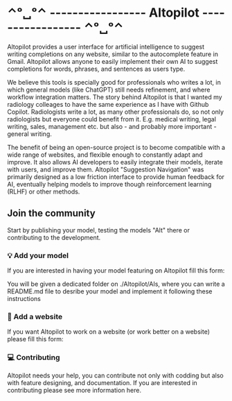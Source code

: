 # ⌃ᵒ␣ᵒ⌃ -----------------   Altopilot   ----------------- ⌃ᵒ␣ᵒ⌃

Altopilot provides a user interface for artificial intelligence to suggest writing completions on any website, similar to the autocomplete feature in Gmail. Altopilot allows anyone to easily implement their own AI to suggest completions for words, phrases, and sentences as users type.

We believe this tools is specially good for professionals who writes a lot, in which general models (like ChatGPT) still needs refinement, and where workflow integration matters. The story behind Altopilot is that I wanted my radiology colleages to have the same experience as I have with Github Copilot. Radiologists write a lot, as many other professionals do, so not only radiologists but everyone could benefit from it. E.g. medical writing, legal writing, sales, management etc. but also - and probably more important - general writing.

The benefit of being an open-source project is to become compatible with a wide range of websites, and flexible enough to constantly adapt and improve. It also allows AI developers to easily integrate their models, iterate with users, and improve them. Altopilot "Suggestion Navigation" was primarily designed as a low friction interface to provide human feedback for AI, eventually helping models to improve though reinforcement learning (RLHF) or other methods.

## Join the community

Start by publishing your model, testing the models "Alt" there or contributing to the development.


### 💡 Add your model

If you are interested in having your model featuring on Altopilot fill this form:

You will be given a dedicated folder on ./Altopilot/AIs, where you can write a README.md file to desribe your model and implement it following these instructions

### 🎨 Add a website

If you want Altopilot to work on a website (or work better on a website) please fill this form: 

### 💻 Contributing

Altopilot needs your help, you can contribute not only with codding but also with feature designing, and documentation. If you are interested in contributing please see more information here. 
